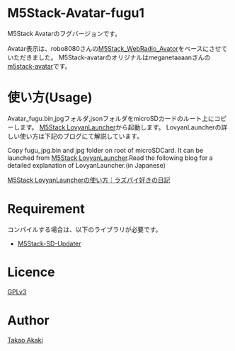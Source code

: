 # M5Stack-Avatar-fugu1

M5Stack Avatarのフグバージョンです。

Avatar表示は、robo8080さんの[M5Stack_WebRadio_Avator](https://github.com/robo8080/M5Stack_WebRadio_Avator)をベースにさせていただきました。
M5Stack-avatarのオリジナルはmeganetaaaanさんの[m5stack-avatar](https://github.com/meganetaaan/m5stack-avatar)です。

# 使い方(Usage)

Avatar_fugu.bin,jpgフォルダ,jsonフォルダをmicroSDカードのルート上にコピーします。
[M5Stack LovyanLauncher](https://github.com/lovyan03/M5Stack_LovyanLauncher)から起動します。
LovyanLauncherの詳しい使い方は下記のブログにて解説しています。

Copy fugu_jpg.bin and jpg folder on root of microSDCard.
It can be launched from [M5Stack LovyanLauncher](https://github.com/lovyan03/M5Stack_LovyanLauncher).Read the following blog for a detailed explanation of LovyanLauncher.(in Japanese)

[M5Stack LovyanLauncherの使い方｜ラズパイ好きの日記](https://raspberrypi.mongonta.com/howto-use-m5stack-lovyanlauncher/)

# Requirement

コンパイルする場合は、以下のライブラリが必要です。
* [M5Stack-SD-Updater](https://github.com/tobozo/M5Stack-SD-Updater)

# Licence
[GPLv3](https://github.com/mongonta0716/M5Stack-Avatar-fugu1/blob/master/LICENSE)

# Author

[Takao Akaki](https://twitter.com/mongonta555)
